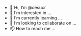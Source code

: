 - 👋 Hi, I’m @cesucr
- 👀 I’m interested in ...
- 🌱 I’m currently learning ...
- 💞️ I’m looking to collaborate on ...
- 📫 How to reach me ...

<!---
cesucr/cesucr is a ✨ special ✨ repository because its `README.md` (this file) appears on your GitHub profile.
You can click the Preview link to take a look at your changes.
--->
